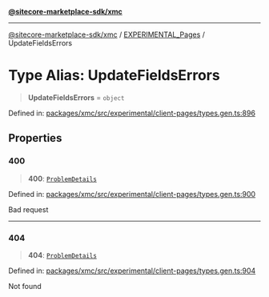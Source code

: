 [**@sitecore-marketplace-sdk/xmc**](../../../../README.md)

***

[@sitecore-marketplace-sdk/xmc](../../../../README.md) / [EXPERIMENTAL\_Pages](../README.md) / UpdateFieldsErrors

# Type Alias: UpdateFieldsErrors

> **UpdateFieldsErrors** = `object`

Defined in: [packages/xmc/src/experimental/client-pages/types.gen.ts:896](https://github.com/Sitecore/marketplace-sdk/blob/main/packages/xmc/src/experimental/client-pages/types.gen.ts#L896)

## Properties

### 400

> **400**: [`ProblemDetails`](ProblemDetails.md)

Defined in: [packages/xmc/src/experimental/client-pages/types.gen.ts:900](https://github.com/Sitecore/marketplace-sdk/blob/main/packages/xmc/src/experimental/client-pages/types.gen.ts#L900)

Bad request

***

### 404

> **404**: [`ProblemDetails`](ProblemDetails.md)

Defined in: [packages/xmc/src/experimental/client-pages/types.gen.ts:904](https://github.com/Sitecore/marketplace-sdk/blob/main/packages/xmc/src/experimental/client-pages/types.gen.ts#L904)

Not found
